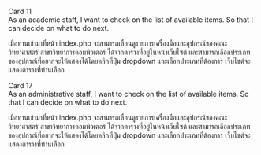 Card 11 <br>
As an academic staff, I want to check on the list of available items. So that I can decide on what to do next. <br>

เมื่อท่านเข้ามาที่หน้า index.php จะสามารถเลื่อนดูรายการเครื่องมือและอุปกรณ์ของคณะวิทยาศาสตร์ สาขาวิทยาการคอมพิวเตอร์ ได้จากตารางที่อยู่ในหน้าเว็บไซต์
และสามารถเลือกประเภทของอุปกรณ์ที่อยากจะให้แสดงได้โดยคลิกที่ปุ่ม dropdown และเลือกประเภทที่ต้องการ เว็บไซต์จะแสดงตารางที่ท่านเลือก

Card 17 <br>
As an administrative staff, I want to check on the list of available items. So that I can decide on what to do next. <br>

เมื่อท่านเข้ามาที่หน้า index.php จะสามารถเลื่อนดูรายการเครื่องมือและอุปกรณ์ของคณะวิทยาศาสตร์ สาขาวิทยาการคอมพิวเตอร์ ได้จากตารางที่อยู่ในหน้าเว็บไซต์
และสามารถเลือกประเภทของอุปกรณ์ที่อยากจะให้แสดงได้โดยคลิกที่ปุ่ม dropdown และเลือกประเภทที่ต้องการ เว็บไซต์จะแสดงตารางที่ท่านเลือก
